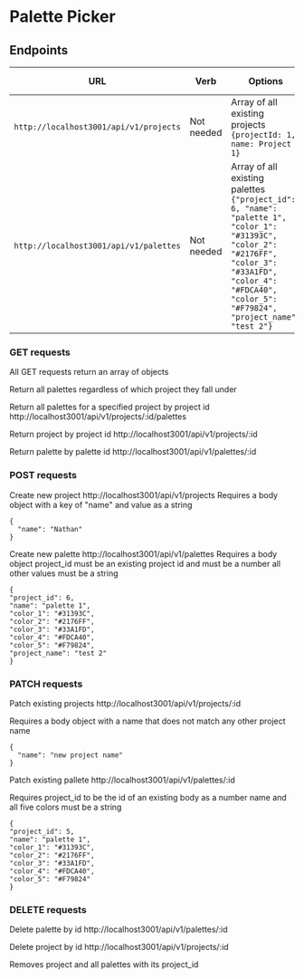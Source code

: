 # Palette Picker

## Endpoints

URL|Verb|Options|Sample Response
---|---|---|---
`http://localhost3001/api/v1/projects` | Not needed | Array of all existing projects `{projectId: 1, name: Project 1}`
`http://localhost3001/api/v1/palettes` | Not needed | Array of all existing palettes `{"project_id": 6, "name": "palette 1", "color_1": "#31393C", "color_2": "#2176FF", "color_3": "#33A1FD", "color_4": "#FDCA40", "color_5": "#F79824", "project_name": "test 2"}`

### GET requests

All GET requests return an array of objects


Return all palettes regardless of which project they fall under


Return all palettes for a specified project by project id
http://localhost3001/api/v1/projects/:id/palettes

Return project by project id
http://localhost3001/api/v1/projects/:id

Return palette by palette id
http://localhost3001/api/v1/palettes/:id


### POST requests


Create new project
http://localhost3001/api/v1/projects
Requires a body object with a key of "name" and value as a string

```
{
  "name": "Nathan"
}
```

Create new palette
http://localhost3001/api/v1/palettes
Requires a body object
project_id must be an existing project id and must be a number
all other values must be a string

```
{
"project_id": 6,
"name": "palette 1",
"color_1": "#31393C",
"color_2": "#2176FF",
"color_3": "#33A1FD",
"color_4": "#FDCA40",
"color_5": "#F79824",
"project_name": "test 2"
}
```

### PATCH requests

Patch existing projects
http://localhost3001/api/v1/projects/:id

Requires a body object with a name that does not match any other project name
```
{
  "name": "new project name"
}
```

Patch existing pallete
http://localhost3001/api/v1/palettes/:id

Requires project_id to be the id of an existing body as a number
name and all five colors must be a string
```
{
"project_id": 5,
"name": "palette 1",
"color_1": "#31393C",
"color_2": "#2176FF",
"color_3": "#33A1FD",
"color_4": "#FDCA40",
"color_5": "#F79824"
}
```

### DELETE requests

Delete palette by id
http://localhost3001/api/v1/palettes/:id




Delete project by id
http://localhost3001/api/v1/projects/:id

Removes project and all palettes with its project_id

